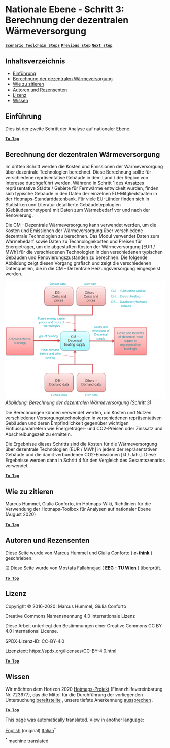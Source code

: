<h1> <a class="anchor" id="national-level---step-3--calculation-of-decentral-heat-supply" href="#national-level---step-3--calculation-of-decentral-heat-supply"><i class="fa fa-link"></i></a> Nationale Ebene - Schritt 3: Berechnung der dezentralen Wärmeversorgung </h1><p> <a href="guide-national-level-comprehensive-assessment-eed#part-iii-analysis-of-the-economic-potential-for-efficiency-in-heating-and-cooling_different-steps"><strong><code>Scenario Toolchain Steps</code></strong></a> <a href="Step-2-Costs-and-potentials-for-district-heating-in-representative-regions-or-cities"><strong><code>Previous step</code></strong></a> <a href="Step-4-Comparison-of-results-for-different-scenarios"><strong><code>Next step</code></strong></a> </p><h2> <a class="anchor" id="table-of-contents" href="#table-of-contents"><i class="fa fa-link"></i></a> Inhaltsverzeichnis </h2><ul><li> <a href="#introduction">Einführung</a> </li><li> <a href="#calculation-of-decentral-heat-supply">Berechnung der dezentralen Wärmeversorgung</a> </li><li> <a href="#how-to-cite">Wie zu zitieren</a> </li><li> <a href="#authors-and-reviewers">Autoren und Rezensenten</a> </li><li> <a href="#license">Lizenz</a> </li><li> <a href="#acknowledgement">Wissen</a> </li></ul><h2> <a class="anchor" id="introduction" href="#introduction"><i class="fa fa-link"></i></a> Einführung </h2><p> Dies ist der zweite Schritt der Analyse auf nationaler Ebene. </p><p><ins> <code><strong><a href="#table-of-contents">To Top</a></strong></code> </ins> </p><h2> <a class="anchor" id="calculation-of-decentral-heat-supply" href="#calculation-of-decentral-heat-supply"><i class="fa fa-link"></i></a> Berechnung der dezentralen Wärmeversorgung </h2><p> Im dritten Schritt werden die Kosten und Emissionen der Wärmeversorgung über dezentrale Technologien berechnet. Diese Berechnung sollte für verschiedene repräsentative Gebäude in dem Land / der Region von Interesse durchgeführt werden. Während in Schritt 1 des Ansatzes repräsentative Städte / Gebiete für Fernwärme entwickelt wurden, finden sich typische Gebäude in den Daten der einzelnen EU-Mitgliedstaaten in der Hotmaps-Standarddatenbank. Für viele EU-Länder finden sich in Statistiken und Literatur detaillierte Gebäudetypologien (Gebäudearchetypen) mit Daten zum Wärmebedarf vor und nach der Renovierung. </p><p> Die CM - Dezentrale Wärmeversorgung kann verwendet werden, um die Kosten und Emissionen der Wärmeversorgung über verschiedene dezentrale Technologien zu berechnen. Das Modul verwendet Daten zum Wärmebedarf sowie Daten zu Technologiekosten und Preisen für Energieträger, um die abgestuften Kosten der Wärmeversorgung [EUR / MWh] für die verschiedenen Technologien in den verschiedenen typischen Gebäuden und Renovierungszuständen zu berechnen. Die folgende Abbildung zeigt diesen Vorgang grafisch und zeigt die verschiedenen Datenquellen, die in die CM - Dezentrale Heizungsversorgung eingespeist werden. </p><p><img alt="" src="../images/Hotmaps_ApproachNational_Step3.png"/> <em>Abbildung: Berechnung der dezentralen Wärmeversorgung (Schritt 3)</em> </p><p> Die Berechnungen können verwendet werden, um Kosten und Nutzen verschiedener Versorgungstechnologien in verschiedenen repräsentativen Gebäuden und deren Empfindlichkeit gegenüber wichtigen Einflussparametern wie Energieträger- und CO2-Preisen oder Zinssatz und Abschreibungszeit zu ermitteln. </p><p> Die Ergebnisse dieses Schritts sind die Kosten für die Wärmeversorgung über dezentrale Technologien [EUR / MWh] in jedem der repräsentativen Gebäude und die damit verbundenen CO2-Emissionen [kt / Jahr]. Diese Ergebnisse werden dann in Schritt 4 für den Vergleich des Gesamtszenarios verwendet. </p><p><ins> <code><strong><a href="#table-of-contents">To Top</a></strong></code> </ins> </p><h2> <a class="anchor" id="how-to-cite" href="#how-to-cite"><i class="fa fa-link"></i></a> Wie zu zitieren </h2><p> Marcus Hummel, Giulia Conforto, im Hotmaps-Wiki, Richtlinien für die Verwendung der Hotmaps-Toolbox für Analysen auf nationaler Ebene (August 2020) </p><p><ins> <code><strong><a href="#table-of-contents">To Top</a></strong></code> </ins> </p><h2> <a class="anchor" id="authors-and-reviewers" href="#authors-and-reviewers"><i class="fa fa-link"></i></a> Autoren und Rezensenten </h2><p> Diese Seite wurde von Marcus Hummel und Giulia Conforto ( <strong><a href="https://e-think.ac.at">e-think</a></strong> ) geschrieben. </p><p> ☑ Diese Seite wurde von Mostafa Fallahnejad ( <strong><a href="https://eeg.tuwien.ac.at/">EEG - TU Wien</a></strong> ) überprüft. </p><p> <a href="#table-of-contents"><strong><code>To Top</code></strong></a> </p> <h2> <a class="anchor" id="license" href="#license"><i class="fa fa-link"></i></a> Lizenz </h2><p> Copyright © 2016-2020: Marcus Hummel, Giulia Conforto </p><p> Creative Commons Namensnennung 4.0 Internationale Lizenz </p><p> Diese Arbeit unterliegt den Bestimmungen einer Creative Commons CC BY 4.0 International License. </p><p> SPDX-Lizenz-ID: CC-BY-4.0 </p><p> Lizenztext: https://spdx.org/licenses/CC-BY-4.0.html </p><p><ins> <code><strong><a href="#table-of-contents">To Top</a></strong></code> </ins> </p><h2> <a class="anchor" id="acknowledgement" href="#acknowledgement"><i class="fa fa-link"></i></a> Wissen </h2><p> Wir möchten dem Horizon 2020 <a href="https://www.hotmaps-project.eu">Hotmaps-Projekt</a> (Finanzhilfevereinbarung Nr. 723677), das die Mittel für die Durchführung der vorliegenden Untersuchung <a href="https://www.hotmaps-project.eu">bereitstellte</a> , unsere tiefste Anerkennung <a href="https://www.hotmaps-project.eu">aussprechen</a> . </p><p><ins> <code><strong><a href="#table-of-contents">To Top</a></strong></code> </ins> </p>




<!--- THIS IS A SUPER UNIQUE IDENTIFIER -->

This page was automatically translated. View in another language:

[English](../en/Step-3-Calculation-of-decentral-heat-supply) (original)  [Italian](../it/Step-3-Calculation-of-decentral-heat-supply)<sup>\*</sup> 

<sup>\*</sup> machine translated
